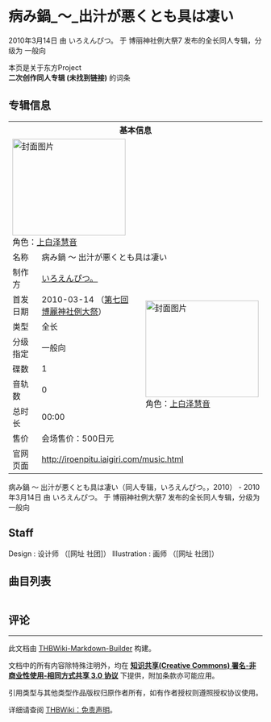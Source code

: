# 病み鍋_～_出汁が悪くとも具は凄い

<!-- source html: G:\repos\THBWiki-Markdown-Builder\THBWikiMarkdown\Temp\main\5\58\ns0%3A%E7%97%85%E3%81%BF%E9%8D%8B_%EF%BD%9E_%E5%87%BA%E6%B1%81%E3%81%8C%E6%82%AA%E3%81%8F%E3%81%A8%E3%82%82%E5%85%B7%E3%81%AF%E5%87%84%E3%81%84.html -->

2010年3月14日 由 いろえんぴつ。 于 博丽神社例大祭7 发布的全长同人专辑，分级为 一般向

本页是关于东方Project  
 **二次创作同人专辑 (未找到链接)** 的词条
## 专辑信息

<table><tbody><tr><th colspan="3">基本信息</th></tr><tr><td class="cover-artwork-mobile" colspan="2"><a href="./文件-病み鍋_～_出汁が悪くとも具は凄い封面.jpg.md" class="image" title="封面图片"><img alt="封面图片" src="https://upload.thwiki.cc/thumb/1/1b/%E7%97%85%E3%81%BF%E9%8D%8B_%EF%BD%9E_%E5%87%BA%E6%B1%81%E3%81%8C%E6%82%AA%E3%81%8F%E3%81%A8%E3%82%82%E5%85%B7%E3%81%AF%E5%87%84%E3%81%84%E5%B0%81%E9%9D%A2.jpg/224px-%E7%97%85%E3%81%BF%E9%8D%8B_%EF%BD%9E_%E5%87%BA%E6%B1%81%E3%81%8C%E6%82%AA%E3%81%8F%E3%81%A8%E3%82%82%E5%85%B7%E3%81%AF%E5%87%84%E3%81%84%E5%B0%81%E9%9D%A2.jpg" decoding="async" loading="lazy" width="224" height="192" srcset="https://upload.thwiki.cc/thumb/1/1b/%E7%97%85%E3%81%BF%E9%8D%8B_%EF%BD%9E_%E5%87%BA%E6%B1%81%E3%81%8C%E6%82%AA%E3%81%8F%E3%81%A8%E3%82%82%E5%85%B7%E3%81%AF%E5%87%84%E3%81%84%E5%B0%81%E9%9D%A2.jpg/336px-%E7%97%85%E3%81%BF%E9%8D%8B_%EF%BD%9E_%E5%87%BA%E6%B1%81%E3%81%8C%E6%82%AA%E3%81%8F%E3%81%A8%E3%82%82%E5%85%B7%E3%81%AF%E5%87%84%E3%81%84%E5%B0%81%E9%9D%A2.jpg 1.5x, https://upload.thwiki.cc/thumb/1/1b/%E7%97%85%E3%81%BF%E9%8D%8B_%EF%BD%9E_%E5%87%BA%E6%B1%81%E3%81%8C%E6%82%AA%E3%81%8F%E3%81%A8%E3%82%82%E5%85%B7%E3%81%AF%E5%87%84%E3%81%84%E5%B0%81%E9%9D%A2.jpg/448px-%E7%97%85%E3%81%BF%E9%8D%8B_%EF%BD%9E_%E5%87%BA%E6%B1%81%E3%81%8C%E6%82%AA%E3%81%8F%E3%81%A8%E3%82%82%E5%85%B7%E3%81%AF%E5%87%84%E3%81%84%E5%B0%81%E9%9D%A2.jpg 2x" data-file-width="919" data-file-height="789"></a><div class="cover-char">角色：<a href="./上白泽慧音.md" title="上白泽慧音">上白泽慧音</a></div></td>
</tr><tr><td class="label">名称</td><td colspan="2"> 病み鍋 ～ 出汁が悪くとも具は凄い </td></tr><tr><td class="label">制作方</td><td><a href="./いろえんぴつ。.md" title="いろえんぴつ。">いろえんぴつ。</a></td><td class="cover-artwork" rowspan="8" style="min-width:224px;"><a href="./文件-病み鍋_～_出汁が悪くとも具は凄い封面.jpg.md" class="image" title="封面图片"><img alt="封面图片" src="https://upload.thwiki.cc/thumb/1/1b/%E7%97%85%E3%81%BF%E9%8D%8B_%EF%BD%9E_%E5%87%BA%E6%B1%81%E3%81%8C%E6%82%AA%E3%81%8F%E3%81%A8%E3%82%82%E5%85%B7%E3%81%AF%E5%87%84%E3%81%84%E5%B0%81%E9%9D%A2.jpg/224px-%E7%97%85%E3%81%BF%E9%8D%8B_%EF%BD%9E_%E5%87%BA%E6%B1%81%E3%81%8C%E6%82%AA%E3%81%8F%E3%81%A8%E3%82%82%E5%85%B7%E3%81%AF%E5%87%84%E3%81%84%E5%B0%81%E9%9D%A2.jpg" decoding="async" loading="lazy" width="224" height="192" srcset="https://upload.thwiki.cc/thumb/1/1b/%E7%97%85%E3%81%BF%E9%8D%8B_%EF%BD%9E_%E5%87%BA%E6%B1%81%E3%81%8C%E6%82%AA%E3%81%8F%E3%81%A8%E3%82%82%E5%85%B7%E3%81%AF%E5%87%84%E3%81%84%E5%B0%81%E9%9D%A2.jpg/336px-%E7%97%85%E3%81%BF%E9%8D%8B_%EF%BD%9E_%E5%87%BA%E6%B1%81%E3%81%8C%E6%82%AA%E3%81%8F%E3%81%A8%E3%82%82%E5%85%B7%E3%81%AF%E5%87%84%E3%81%84%E5%B0%81%E9%9D%A2.jpg 1.5x, https://upload.thwiki.cc/thumb/1/1b/%E7%97%85%E3%81%BF%E9%8D%8B_%EF%BD%9E_%E5%87%BA%E6%B1%81%E3%81%8C%E6%82%AA%E3%81%8F%E3%81%A8%E3%82%82%E5%85%B7%E3%81%AF%E5%87%84%E3%81%84%E5%B0%81%E9%9D%A2.jpg/448px-%E7%97%85%E3%81%BF%E9%8D%8B_%EF%BD%9E_%E5%87%BA%E6%B1%81%E3%81%8C%E6%82%AA%E3%81%8F%E3%81%A8%E3%82%82%E5%85%B7%E3%81%AF%E5%87%84%E3%81%84%E5%B0%81%E9%9D%A2.jpg 2x" data-file-width="919" data-file-height="789"></a><div class="cover-char">角色：<a href="./上白泽慧音.md" title="上白泽慧音">上白泽慧音</a></div></td>
</tr><tr><td class="label">首发日期</td><td>2010-03-14&#160;（<a href="/展会作品列表?e=%E5%8D%9A%E4%B8%BD%E7%A5%9E%E7%A4%BE%E4%BE%8B%E5%A4%A7%E7%A5%AD%237">第七回 博麗神社例大祭</a>）</td></tr><tr><td class="label">类型</td><td>全长</td></tr><tr><td class="label">分级指定</td><td>一般向</td></tr><tr><td class="label">碟数</td><td>1</td></tr><tr><td class="label">音轨数</td><td>0</td></tr><tr><td class="label">总时长</td><td>00:00</td></tr><tr><td class="label">售价</td><td>会场售价：500日元</td></tr>
<tr><td class="label">官网页面</td><td colspan="2"><a rel="nofollow" class="external free" href="http://iroenpitu.iaigiri.com/music.html">http://iroenpitu.iaigiri.com/music.html</a></td></tr></tbody></table>

病み鍋 ～ 出汁が悪くとも具は凄い（同人专辑，いろえんぴつ。，2010） - 2010年3月14日 由 いろえんぴつ。 于 博丽神社例大祭7 发布的全长同人专辑，分级为 一般向
## Staff
Design
: 设计师 （[网址 社团]）
Illustration
: 画师 （[网址 社团]）

## 曲目列表

<table></table>


## 评论




---

此文档由 [THBWiki-Markdown-Builder](https://github.com/Delsin-Yu/THBWiki-Markdown-Builder) 构建。

文档中的所有内容除特殊注明外，均在 [**知识共享(Creative Commons) 署名-非商业性使用-相同方式共享 3.0 协议**](https://creativecommons.org/licenses/by-sa/3.0/deed.zh-hans) 下提供，附加条款亦可能应用。

引用类型与其他类型作品版权归原作者所有，如有作者授权则遵照授权协议使用。

详细请查阅 [THBWiki：免责声明](https://thbwiki.cc/THBWiki:%E5%85%8D%E8%B4%A3%E5%A3%B0%E6%98%8E)。

